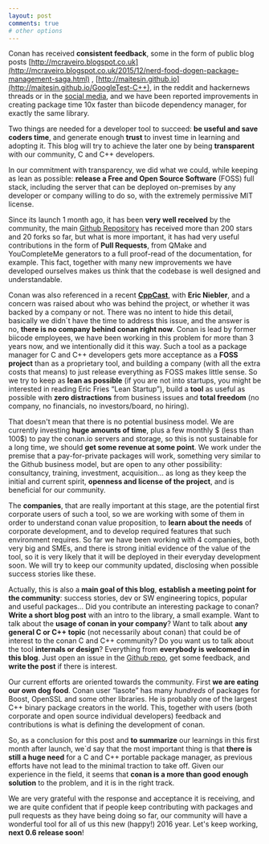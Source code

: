 ```yaml
---
layout: post
comments: true
# other options
---
```


Conan has received **consistent feedback**, some in the form of public blog posts [http://mcraveiro.blogspot.co.uk](http://mcraveiro.blogspot.co.uk/2015/12/nerd-food-dogen-package-management-saga.html) , [http://maitesin.github.io](http://maitesin.github.io/GoogleTest-C++), in the reddit and hackernews threads or in the [social media](https://twitter.com/conan_io), and we have been reported improvements in creating package time 10x faster than biicode dependency manager, for exactly the same library.

Two things are needed for a developer tool to succeed: **be useful and save coders time**, and generate enough **trust** to invest time in learning and adopting it. This blog will try to achieve the later one by being **transparent** with our community, C and C++ developers.

In our commitment with transparency, we did what we could, while keeping as lean as possible: **release a Free and Open Source Software** (FOSS) full stack, including the server that can be deployed on-premises by any developer or company willing to do so, with the extremely permissive MIT license.

Since its launch 1 month ago, it has been **very well received** by the community, the main [Github Repository](https://github.com/conan-io/conan) has received more than 200 stars and 20 forks so far, but what is more important, it has had very useful contributions in the form of **Pull Requests**, from QMake and YouCompleteMe generators to a full proof-read of the documentation, for example. This fact, together with many new improvements we have developed ourselves makes us think that the codebase is well designed and understandable.

Conan was also referenced in a recent [**CppCast**](http://cppcast.com/2015/12/eric-niebler/), with **Eric Niebler**, and a concern was raised about who was behind the project, or whether it was backed by a company or not. There was no intent to hide this detail, basically we didn´t have the time to address this issue, and the answer is no, **there is no company behind conan right now**. Conan is lead by former biicode employees, we have been working in this problem for more than 3 years now, and we intentionally did it this way. Such a tool as a package manager for C and C++ developers gets more acceptance as a **FOSS project** than as a proprietary tool, and building a company (with all the extra costs that means) to just release everything as FOSS makes little sense. So we try to keep as **lean as possible** (if you are not into startups, you might be interested in reading Eric Fries “Lean Startup”), build a **tool** as useful as possible with **zero distractions** from business issues and **total freedom** (no company, no financials, no investors/board, no hiring).

That doesn't mean that there is no potential business model. We are currently investing **huge amounts of time**, plus a few monthly $ (less than 100$) to pay the conan.io servers and storage, so this is not sustainable for a long time, we should **get some revenue at some point**. We work under the premise that a pay-for-private packages will work, something very similar to the Github business model, but are open to any other possibility: consultancy, training, investment, acquisition… as long as they keep the initial and current spirit, **openness and license of the project**, and is beneficial for our community.

The **companies**, that are really important at this stage, are the potential first corporate users of such a tool, so we are working with some of them in order to understand conan value proposition, to **learn about the needs** of corporate development, and to develop required features that such environment requires. So far we have been working with 4 companies, both very big and SMEs, and there is strong initial evidence of the value of the tool, so it is very likely that it will be deployed in their everyday development soon. We will try to keep our community updated, disclosing when possible success stories like these.

Actually, this is also a **main goal of this blog**, **establish a meeting point for the community**: success stories, dev or SW engineering topics, popular and useful packages… Did you contribute an interesting package to conan? **Write a short blog post** with an intro to the library, a small example. Want to talk about the **usage of conan in your company**? Want to talk about **any general C or C++ topic** (not necessarily about conan) that could be of interest to the conan C and C++ community? Do you want us to talk about the tool **internals or design**? Everything from **everybody is welcomed in this blog**. Just open an issue in the [Github repo](https://github.com/conan-io/conan-io.github.io), get some feedback, and **write the post** if there is interest.

Our current efforts are oriented towards the community. First **we are eating our own dog food**. Conan user “lasote” has many *hundreds* of packages for Boost, OpenSSL and some other libraries. He is probably one of the largest C++ binary package creators in the world. This, together with users (both corporate and open source individual developers) feedback and contributions is what is defining the development of conan.

So, as a conclusion for this post and **to summarize** our learnings in this first month after launch, we`d say that the most important thing is that **there is still a huge need** for a C and C++ portable package manager, as previous efforts have not lead to the minimal traction to take off. Given our experience in the field, it seems that **conan is a more than good enough solution** to the problem, and it is in the right track.

We are very grateful with the response and acceptance it is receiving, and we are quite confident that if people keep contributing with packages and pull requests as they have being doing so far, our community will have a wonderful tool for all of us this new (happy!) 2016 year. Let's keep working, **next 0.6 release soon**!



